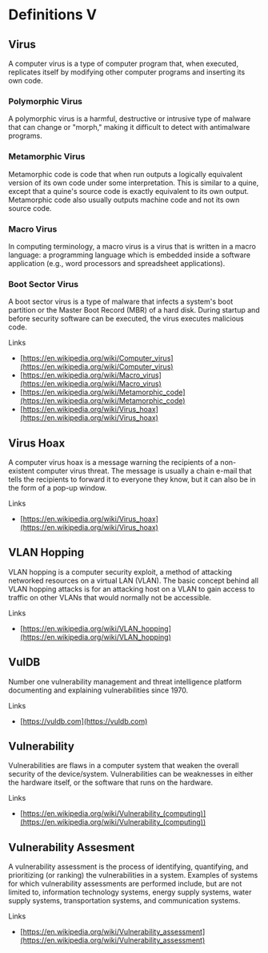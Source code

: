 # Definitions V

## Virus
A computer virus is a type of computer program that, when executed, replicates itself by modifying other computer programs and inserting its own code.

### Polymorphic Virus
A polymorphic virus is a harmful, destructive or intrusive type of malware that can change or "morph," making it difficult to detect with antimalware programs.

### Metamorphic Virus
Metamorphic code is code that when run outputs a logically equivalent version of its own code under some interpretation. This is similar to a quine, except that a quine's source code is exactly equivalent to its own output. Metamorphic code also usually outputs machine code and not its own source code.

### Macro Virus
In computing terminology, a macro virus is a virus that is written in a macro language: a programming language which is embedded inside a software application (e.g., word processors and spreadsheet applications).

### Boot Sector Virus
A boot sector virus is a type of malware that infects a system's boot partition or the Master Boot Record (MBR) of a hard disk.
During startup and before security software can be executed, the virus executes malicious code.

Links
- [https://en.wikipedia.org/wiki/Computer_virus](https://en.wikipedia.org/wiki/Computer_virus)
- [https://en.wikipedia.org/wiki/Macro_virus](https://en.wikipedia.org/wiki/Macro_virus)
- [https://en.wikipedia.org/wiki/Metamorphic_code](https://en.wikipedia.org/wiki/Metamorphic_code)
- [https://en.wikipedia.org/wiki/Virus_hoax](https://en.wikipedia.org/wiki/Virus_hoax)

## Virus Hoax
A computer virus hoax is a message warning the recipients of a non-existent computer virus threat.
The message is usually a chain e-mail that tells the recipients to forward it to everyone they know, but it can also be in the form of a pop-up window.

Links
- [https://en.wikipedia.org/wiki/Virus_hoax](https://en.wikipedia.org/wiki/Virus_hoax)

## VLAN Hopping
VLAN hopping is a computer security exploit, a method of attacking networked resources on a virtual LAN (VLAN).
The basic concept behind all VLAN hopping attacks is for an attacking host on a VLAN to gain access to traffic on other VLANs that would normally not be accessible.

Links
- [https://en.wikipedia.org/wiki/VLAN_hopping](https://en.wikipedia.org/wiki/VLAN_hopping)

## VulDB
Number one vulnerability management and threat intelligence platform documenting and explaining vulnerabilities since 1970.

Links
- [https://vuldb.com](https://vuldb.com)

## Vulnerability
Vulnerabilities are flaws in a computer system that weaken the overall security of the device/system.
Vulnerabilities can be weaknesses in either the hardware itself, or the software that runs on the hardware.

Links
- [https://en.wikipedia.org/wiki/Vulnerability_(computing)](https://en.wikipedia.org/wiki/Vulnerability_(computing))

## Vulnerability Assesment
A vulnerability assessment is the process of identifying, quantifying, and prioritizing (or ranking) the vulnerabilities in a system.
Examples of systems for which vulnerability assessments are performed include, but are not limited to, information technology systems, energy supply systems, water supply systems, transportation systems, and communication systems.

Links
- [https://en.wikipedia.org/wiki/Vulnerability_assessment](https://en.wikipedia.org/wiki/Vulnerability_assessment)
